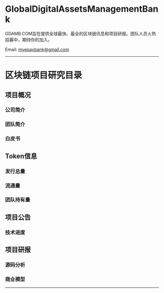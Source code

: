 # GlobalDigitalAssetsManagementBank
GDAMB.COM旨在提供全球最快、最全的区块链讯息和项目研报。团队人员火热招募中，期待你的加入。

Email: myepaybank@gmail.com

----------------
# 区块链项目研究目录

## 项目概况

### 公司简介
### 团队简介
### 白皮书

## Token信息

### 发行总量 
### 流通量 
### 团队持有量

## 项目公告

### 技术进度
##

## 项目研报
### 源码分析
### 商业模型

----------------
